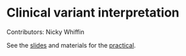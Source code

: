 # Clinical variant interpretation

Contributors: Nicky Whiffin

See the [slides](slides/) and materials for the [practical](practicals/).

